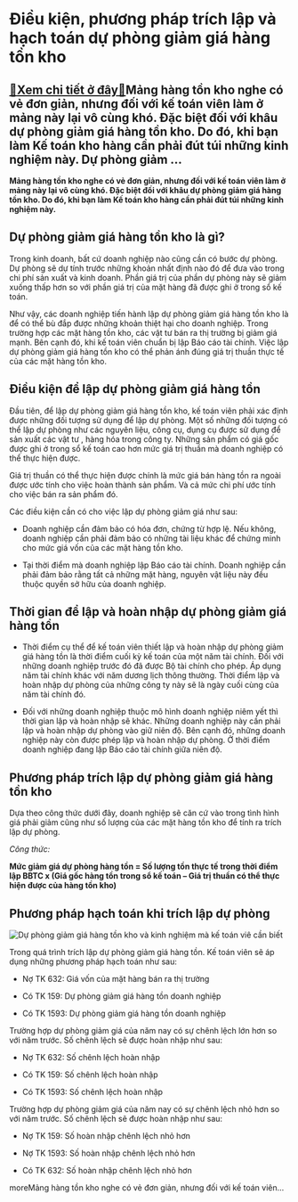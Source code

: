 Điều kiện, phương pháp trích lập và hạch toán dự phòng giảm giá hàng tồn kho
============================================================================

[:gift:Xem chi tiết ở đây:gift:](https://hddtvn.com/dieu-kien-phuong-phap-trich-lap-va-hach-toan-du-phong-giam-gia-hang-ton-kho/)Mảng hàng tồn kho nghe có vẻ đơn giản, nhưng đối với kế toán viên làm ở mảng này lại vô cùng khó. Đặc biệt đối với khâu dự phòng giảm giá hàng tồn kho. Do đó, khi bạn làm Kế toán kho hàng cần phải đút túi những kinh nghiệm này. Dự phòng giảm …
---------------------------------------------------------------------------------------------------------------------------------------------------------------------------------------------------------------------------------------------------

**Mảng hàng tồn kho nghe có vẻ đơn giản, nhưng đối với kế toán viên làm ở mảng này lại vô cùng khó. Đặc biệt đối với khâu dự phòng giảm giá hàng tồn kho. Do đó, khi bạn làm Kế toán kho hàng cần phải đút túi những kinh nghiệm này.**



Dự phòng giảm giá hàng tồn kho là gì?
-------------------------------------


Trong kinh doanh, bất cứ doanh nghiệp nào cũng cần có bước dự phòng. Dự phòng sẽ dự tính trước những khoản nhất định nào đó để đưa vào trong chi phí sản xuất và kinh doanh. Phần giá trị của phần dự phòng này sẽ giảm xuống thấp hơn so với phần giá trị của mặt hàng đã được ghi ở trong sổ kế toán.


Như vậy, các doanh nghiệp tiến hành lập dự phòng giảm giá hàng tồn kho là để có thể bù đắp được những khoản thiệt hại cho doanh nghiệp. Trong trường hợp các mặt hàng tồn kho, các vật tư bán ra thị trường bị giảm giá mạnh. Bên cạnh đó, khi kế toán viên chuẩn bị lập Báo cáo tài chính. Việc lập dự phòng giảm giá hàng tồn kho có thể phản ánh đúng giá trị thuần thực tế của các mặt hàng tồn kho.


Điều kiện để lập dự phòng giảm giá hàng tồn
-------------------------------------------


Đầu tiên, để lập dự phòng giảm giá hàng tồn kho, kế toán viên phải xác định được những đối tượng sử dụng để lập dự phòng. Một số những đối tượng có thể lập dự phòng như các nguyên liệu, công cụ, dụng cụ được sử dụng để sản xuất các vật tư , hàng hóa trong công ty. Những sản phẩm có giá gốc được ghi ở trong sổ kế toán cao hơn mức giá trị thuần mà doanh nghiệp có thể thực hiện được.


Giá trị thuần có thể thực hiện được chính là mức giá bán hàng tồn ra ngoài được ước tính cho việc hoàn thành sản phẩm. Và cả mức chi phí ước tính cho việc bán ra sản phẩm đó.


Các điều kiện cần có cho việc lập dự phòng giảm giá như sau:




* Doanh nghiệp cần đảm bảo có hóa đơn, chứng từ hợp lệ. Nếu không, doanh nghiệp cần phải đảm bảo có những tài liệu khác để chứng minh cho mức giá vốn của các mặt hàng tồn kho.

* Tại thời điểm mà doanh nghiệp lập Báo cáo tài chính. Doanh nghiệp cần phải đảm bảo rằng tất cả những mặt hàng, nguyên vật liệu này đều thuộc quyền sở hữu của doanh nghiệp.



Thời gian để lập và hoàn nhập dự phòng giảm giá hàng tồn
--------------------------------------------------------




* Thời điểm cụ thể để kế toán viên thiết lập và hoàn nhập dự phòng giảm giá hàng tồn là thời điểm cuối kỳ kế toán của một năm tài chính. Đối với những doanh nghiệp trước đó đã được Bộ tài chính cho phép. Áp dụng năm tài chính khác với năm dương lịch thông thường. Thời điểm lập và hoàn nhập dự phòng của những công ty này sẽ là ngày cuối cùng của năm tài chính đó.

* Đối với những doanh nghiệp thuộc mô hình doanh nghiệp niêm yết thì thời gian lập và hoàn nhập sẽ khác. Những doanh nghiệp này cần phải lập và hoàn nhập dự phòng vào giữ niên độ. Bên cạnh đó, những doanh nghiệp này còn được phép lập và hoàn nhập dự phòng. Ở thời điểm doanh nghiệp đang lập Báo cáo tài chính giữa niên độ.



Phương pháp trích lập dự phòng giảm giá hàng tồn kho
----------------------------------------------------


Dựa theo công thức dưới đây, doanh nghiệp sẽ căn cứ vào trong tình hình giá phải giảm cũng như số lượng của các mặt hàng tồn kho để tính ra trích lập dự phòng.


*Công thức:*


**Mức giảm giá dự phòng hàng tồn = Số lượng tồn thực tế trong thời điểm lập BBTC x (Giá gốc hàng tồn trong sổ kế toán – Giá trị thuần có thể thực hiện được của hàng tồn kho)**


Phương pháp hạch toán khi trích lập dự phòng
--------------------------------------------


![Dự phòng giảm giá hàng tồn kho và kinh nghiệm mà kế toán viê cần biết](https://hddtvn.com/wp-content/uploads/2021/01/inventory-optimization-finished-parts-scaled.jpg)


Trong quá trình trích lập dự phòng giảm giá hàng tồn. Kế toán viên sẽ áp dụng những phương pháp hạch toán như sau:




* Nợ TK 632: Giá vốn của mặt hàng bán ra thị trường

* Có TK 159: Dự phòng giảm giá hàng tồn doanh nghiệp

* Có TK 1593: Dự phòng giảm giá hàng tồn doanh nghiệp



Trường hợp dự phòng giảm giá của năm nay có sự chênh lệch lớn hơn so với năm trước. Số chênh lệch sẽ được hoàn nhập như sau:




* Nợ TK 632: Số chênh lệch hoàn nhập

* Có TK 159: Số chênh lệch hoàn nhập

* Có TK 1593: Số chênh lệch hoàn nhập



Trường hợp dự phòng giảm giá của năm nay có sự chênh lệch nhỏ hơn so với năm trước. Số chênh lệch sẽ được hoàn nhập như sau:




* Nợ TK 159: Số hoàn nhập chênh lệch nhỏ hơn

* Nợ TK 1593: Số hoàn nhập chênh lệch nhỏ hơn

* Có TK 632: Số hoàn nhập chênh lệch nhỏ hơn



moreMảng hàng tồn kho nghe có vẻ đơn giản, nhưng đối với kế toán viên…

